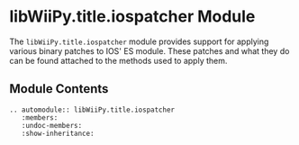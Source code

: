 # libWiiPy.title.iospatcher Module

The `libWiiPy.title.iospatcher` module provides support for applying various binary patches to IOS' ES module. These patches and what they do can be found attached to the methods used to apply them.

## Module Contents

```{eval-rst}
.. automodule:: libWiiPy.title.iospatcher
   :members:
   :undoc-members:
   :show-inheritance:
```
